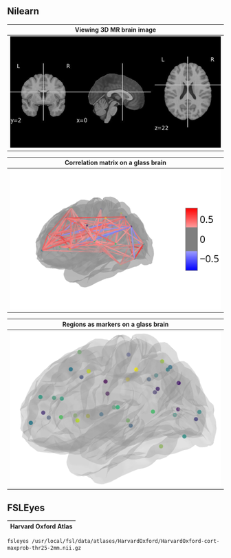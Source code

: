 ## Nilearn

| Viewing 3D MR brain image |
|:---:|
| [![T1 weighted](demos/mni.jpg "MNI template")](demos/mni.html)|


| Correlation matrix on a glass brain |
|:---:|
| [![rsfMRI](demos/conn.png "Correlation on 39 regions")](demos/connectome.html)|


| Regions as markers on a glass brain |
|:---:|
| [![rsfMRI](demos/markers.png "Markers: 39 regions")](demos/markers.html)|

## FSLEyes

|Harvard Oxford Atlas|
|:---:|

    fsleyes /usr/local/fsl/data/atlases/HarvardOxford/HarvardOxford-cort-maxprob-thr25-2mm.nii.gz